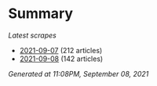 # Summary
*Latest scrapes*
* [2021-09-07](https://github.com/nuuuwan/news_lk/blob/data/news_lk.2021-09-07.json) (212 articles)
* [2021-09-08](https://github.com/nuuuwan/news_lk/blob/data/news_lk.2021-09-08.json) (142 articles)

*Generated at 11:08PM, September 08, 2021*